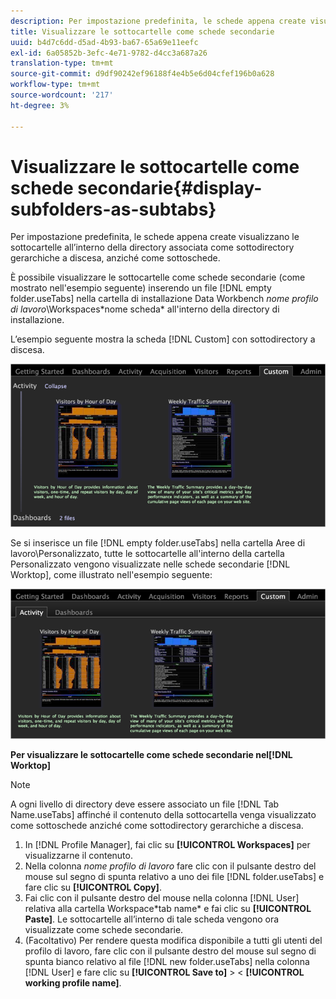 ```yaml
---
description: Per impostazione predefinita, le schede appena create visualizzano le sottocartelle all’interno della directory associata come sottodirectory gerarchiche a discesa, anziché come sottoschede.
title: Visualizzare le sottocartelle come schede secondarie
uuid: b4d7c6dd-d5ad-4b93-ba67-65a69e11eefc
exl-id: 6a05852b-3efc-4e71-9782-d4cc3a687a26
translation-type: tm+mt
source-git-commit: d9df90242ef96188f4e4b5e6d04cfef196b0a628
workflow-type: tm+mt
source-wordcount: '217'
ht-degree: 3%

---
```


# Visualizzare le sottocartelle come schede secondarie{#display-subfolders-as-subtabs}

Per impostazione predefinita, le schede appena create visualizzano le sottocartelle all’interno della directory associata come sottodirectory gerarchiche a discesa, anziché come sottoschede.

È possibile visualizzare le sottocartelle come schede secondarie (come mostrato nell&#39;esempio seguente) inserendo un file [!DNL empty folder.useTabs] nella cartella di installazione Data Workbench *nome profilo di lavoro*\Workspaces\*nome scheda* all&#39;interno della directory di installazione.

L’esempio seguente mostra la scheda [!DNL Custom] con sottodirectory a discesa.

![](assets/client-sub.png)

Se si inserisce un file [!DNL empty folder.useTabs] nella cartella Aree di lavoro\Personalizzato, tutte le sottocartelle all&#39;interno della cartella Personalizzato vengono visualizzate nelle schede secondarie [!DNL Worktop], come illustrato nell&#39;esempio seguente:

![](assets/client-sub2.png)

**Per visualizzare le sottocartelle come schede secondarie nel[!DNL Worktop]**

>[!NOTE]
>
>A ogni livello di directory deve essere associato un file [!DNL Tab Name.useTabs] affinché il contenuto della sottocartella venga visualizzato come sottoschede anziché come sottodirectory gerarchiche a discesa.

1. In [!DNL Profile Manager], fai clic su **[!UICONTROL Workspaces]** per visualizzarne il contenuto.
1. Nella colonna *nome profilo di lavoro* fare clic con il pulsante destro del mouse sul segno di spunta relativo a uno dei file [!DNL folder.useTabs] e fare clic su **[!UICONTROL Copy]**.
1. Fai clic con il pulsante destro del mouse nella colonna [!DNL User] relativa alla cartella Workspace\*tab name* e fai clic su **[!UICONTROL Paste]**. Le sottocartelle all’interno di tale scheda vengono ora visualizzate come schede secondarie.
1. (Facoltativo) Per rendere questa modifica disponibile a tutti gli utenti del profilo di lavoro, fare clic con il pulsante destro del mouse sul segno di spunta bianco relativo al file [!DNL new folder.useTabs] nella colonna [!DNL User] e fare clic su **[!UICONTROL Save to]** > &lt; **[!UICONTROL working profile name]**.
